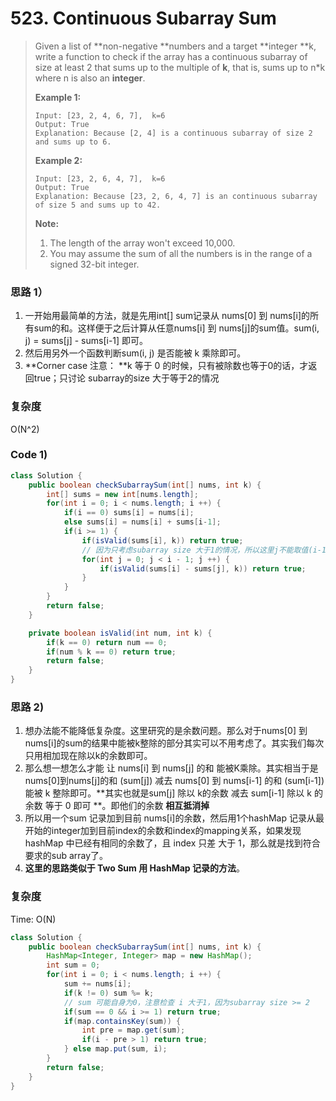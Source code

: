 # 523. Continuous Subarray Sum

> Given a list of **non-negative **numbers and a target **integer **k, write a function to check if the array has a continuous subarray of size at least 2 that sums up to the multiple of **k**, that is, sums up to n\*k where n is also an **integer**.
>
> **Example 1:**
>
> ```
> Input: [23, 2, 4, 6, 7],  k=6
> Output: True
> Explanation: Because [2, 4] is a continuous subarray of size 2 and sums up to 6.
> ```
>
> **Example 2:**
>
> ```
> Input: [23, 2, 6, 4, 7],  k=6
> Output: True
> Explanation: Because [23, 2, 6, 4, 7] is an continuous subarray of size 5 and sums up to 42.
> ```
>
> **Note:**
>
> 1. The length of the array won't exceed 10,000.
> 2. You may assume the sum of all the numbers is in the range of a signed 32-bit integer.

### 思路 1）

1. 一开始用最简单的方法，就是先用int\[\] sum记录从 nums\[0\] 到 nums\[i\]的所有sum的和。这样便于之后计算从任意nums\[i\] 到 nums\[j\]的sum值。sum\(i, j\) = sums\[j\] - sums\[i-1\] 即可。
2. 然后用另外一个函数判断sum\(i, j\) 是否能被 k 乘除即可。
3. **Corner case 注意： **k 等于 0 的时候，只有被除数也等于0的话，才返回true；只讨论 subarray的size 大于等于2的情况

### 复杂度

O\(N^2\)

### Code 1\)

```java
class Solution {
    public boolean checkSubarraySum(int[] nums, int k) {
        int[] sums = new int[nums.length];
        for(int i = 0; i < nums.length; i ++) {
            if(i == 0) sums[i] = nums[i];
            else sums[i] = nums[i] + sums[i-1];
            if(i >= 1) {
                if(isValid(sums[i], k)) return true;
                // 因为只考虑subarray size 大于1的情况，所以这里j不能取值(i-1)
                for(int j = 0; j < i - 1; j ++) {
                    if(isValid(sums[i] - sums[j], k)) return true;
                }
            }
        }
        return false;
    }

    private boolean isValid(int num, int k) {
        if(k == 0) return num == 0;
        if(num % k == 0) return true;
        return false;
    }
}
```

### 思路 2\)

1. 想办法能不能降低复杂度。这里研究的是余数问题。那么对于nums\[0\] 到 nums\[i\]的sum的结果中能被k整除的部分其实可以不用考虑了。其实我们每次只用相加现在除以k的余数即可。
2. 那么想一想怎么才能 让 nums\[i\] 到 nums\[j\] 的和 能被K乘除。其实相当于是 nums\[0\]到nums\[j\]的和 \(sum\[j\]\) 减去 nums\[0\] 到 nums\[i-1\] 的和 \(sum\[i-1\]\) 能被 k 整除即可。**其实也就是sum\[j\] 除以 k的余数 减去 sum\[i-1\] 除以 k 的余数 等于 0 即可 **。即他们的余数 **相互抵消掉**
3. 所以用一个sum 记录加到目前 nums\[i\]的余数，然后用1个hashMap 记录从最开始的integer加到目前index的余数和index的mapping关系，如果发现hashMap 中已经有相同的余数了，且 index 只差 大于 1，那么就是找到符合要求的sub array了。
4. **这里的思路类似于 Two Sum 用 HashMap 记录的方法**。

### 复杂度

Time: O\(N\)

```java
class Solution {
    public boolean checkSubarraySum(int[] nums, int k) {
        HashMap<Integer, Integer> map = new HashMap();
        int sum = 0;
        for(int i = 0; i < nums.length; i ++) {
            sum += nums[i];
            if(k != 0) sum %= k;
            // sum 可能自身为0，注意检查 i 大于1，因为subarray size >= 2
            if(sum == 0 && i >= 1) return true;
            if(map.containsKey(sum)) {
                int pre = map.get(sum);
                if(i - pre > 1) return true;
            } else map.put(sum, i);
        }
        return false;
    }
}
```



